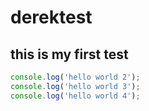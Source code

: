 # derektest
## this is my first test
```javascript
console.log('hello world 2');
console.log('hello world 3');
console.log('hello world 4');
```
